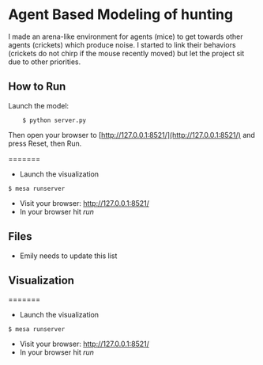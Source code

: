 # Agent Based Modeling of hunting   

I made an arena-like environment for agents (mice) to get towards other agents (crickets) which produce noise. I started to link their behaviors (crickets do not chirp if the mouse recently moved) but let the project sit due to other priorities.


## How to Run

Launch the model:
```
    $ python server.py
```

Then open your browser to [http://127.0.0.1:8521/](http://127.0.0.1:8521/) and press Reset, then Run.

=======
* Launch the visualization
```
$ mesa runserver
```
* Visit your browser: http://127.0.0.1:8521/
* In your browser hit *run*

## Files
* Emily needs to update this list

## Visualization

=======
* Launch the visualization
```
$ mesa runserver
```
* Visit your browser: http://127.0.0.1:8521/
* In your browser hit *run*
